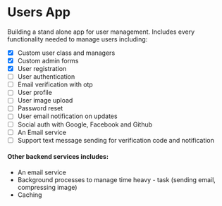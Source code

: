 # Users App

Building a stand alone app for user management. Includes every functionality needed to manage users including:
- [x] Custom user class and managers
- [x] Custom admin forms
- [x] User registration
- [ ] User authentication
- [ ] Email verification with otp
- [ ] User profile
- [ ] User image upload
- [ ] Password reset
- [ ] User email notification on updates
- [ ] Social auth with Google, Facebook and Github
- [ ] An Email service
- [ ] Support text message sending for verification code and notification

#### Other backend services includes:
- An email service
- Background processes to manage time heavy - task (sending email, compressing image)
- Caching

